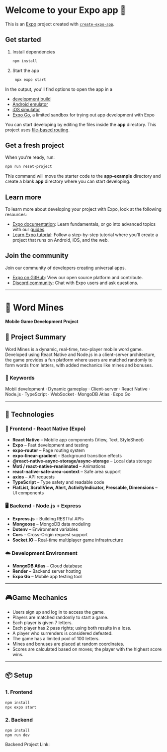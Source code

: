 # Welcome to your Expo app 👋

This is an [Expo](https://expo.dev) project created with [`create-expo-app`](https://www.npmjs.com/package/create-expo-app).

## Get started

1. Install dependencies

   ```bash
   npm install
   ```

2. Start the app

   ```bash
    npx expo start
   ```

In the output, you'll find options to open the app in a

- [development build](https://docs.expo.dev/develop/development-builds/introduction/)
- [Android emulator](https://docs.expo.dev/workflow/android-studio-emulator/)
- [iOS simulator](https://docs.expo.dev/workflow/ios-simulator/)
- [Expo Go](https://expo.dev/go), a limited sandbox for trying out app development with Expo

You can start developing by editing the files inside the **app** directory. This project uses [file-based routing](https://docs.expo.dev/router/introduction).

## Get a fresh project

When you're ready, run:

```bash
npm run reset-project
```

This command will move the starter code to the **app-example** directory and create a blank **app** directory where you can start developing.

## Learn more

To learn more about developing your project with Expo, look at the following resources:

- [Expo documentation](https://docs.expo.dev/): Learn fundamentals, or go into advanced topics with our [guides](https://docs.expo.dev/guides).
- [Learn Expo tutorial](https://docs.expo.dev/tutorial/introduction/): Follow a step-by-step tutorial where you'll create a project that runs on Android, iOS, and the web.

## Join the community

Join our community of developers creating universal apps.

- [Expo on GitHub](https://github.com/expo/expo): View our open source platform and contribute.
- [Discord community](https://chat.expo.dev): Chat with Expo users and ask questions.

--------------------------------------------------------------------------------------------
# 📱 Word Mines

**Mobile Game Development Project**

## 📝 Project Summary

Word Mines is a dynamic, real-time, two-player mobile word game. Developed using React Native and Node.js in a client-server architecture, the game provides a fun platform where users are matched randomly to form words from letters, with added mechanics like mines and bonuses.

### 🔑 Keywords
Mobil development · Dynamic gameplay · Client-server · React Native · Node.js · TypeScript · WebSocket · MongoDB Atlas · Expo Go

---

## 📲 Technologies

### 🎨 Frontend - React Native (Expo)

- **React Native** – Mobile app components (View, Text, StyleSheet)
- **Expo** – Fast development and testing
- **expo-router** – Page routing system
- **expo-linear-gradient** – Background transition effects
- **@react-native-async-storage/async-storage** – Local data storage
- **Moti / react-native-reanimated** – Animations
- **react-native-safe-area-context** – Safe area support
- **axios** – API requests
- **TypeScript** – Type safety and readable code
- **FlatList, ScrollView, Alert, ActivityIndicator, Pressable, Dimensions** – UI components

### 🖥️ Backend - Node.js + Express

- **Express.js** – Building RESTful APIs
- **Mongoose** – MongoDB data modeling
- **Dotenv** – Environment variables
- **Cors** – Cross-Origin request support
- **Socket.IO** – Real-time multiplayer game infrastructure

### ☁️ Development Environment

- **MongoDB Atlas** – Cloud database
- **Render** – Backend server hosting
- **Expo Go** – Mobile app testing tool

---

## 🎮Game Mechanics

- Users sign up and log in to access the game.
- Players are matched randomly to start a game.
- Each player is given 7 letters.
- Each player has 2 pass rights; using both results in a loss.
- A player who surrenders is considered defeated.
- The game has a limited pool of 100 letters.
- Mines and bonuses are placed at random coordinates.
- Scores are calculated based on moves; the player with the highest score wins.

---

## 📦 Setup

### 1. Frontend 
```bash
npm install
npx expo start
```
### 2. Backend
```bash
npm install
npm run dev
```

Backend Project Link:
